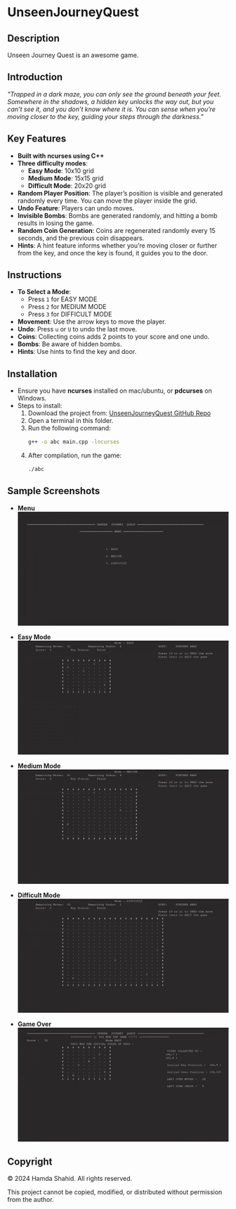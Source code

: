 # UnseenJourneyQuest

## Description
Unseen Journey Quest is an awesome game.

## Introduction
*"Trapped in a dark maze, you can only see the ground beneath your feet. Somewhere in the shadows, a hidden key unlocks the way out, but you can’t see it, and you don’t know where it is. You can sense when you’re moving closer to the key, guiding your steps through the darkness."*

## Key Features

- **Built with ncurses using C++**
- **Three difficulty modes**:
  - **Easy Mode**: 10x10 grid
  - **Medium Mode**: 15x15 grid
  - **Difficult Mode**: 20x20 grid
- **Random Player Position**: The player’s position is visible and generated randomly every time. You can move the player inside the grid.
- **Undo Feature**: Players can undo moves.
- **Invisible Bombs**: Bombs are generated randomly, and hitting a bomb results in losing the game.
- **Random Coin Generation**: Coins are regenerated randomly every 15 seconds, and the previous coin disappears.
- **Hints**: A hint feature informs whether you’re moving closer or further from the key, and once the key is found, it guides you to the door.

## Instructions

- **To Select a Mode**: 
  - Press `1` for EASY MODE
  - Press `2` for MEDIUM MODE
  - Press `3` for DIFFICULT MODE
- **Movement**: Use the arrow keys to move the player.
- **Undo**: Press `u` or `U` to undo the last move.
- **Coins**: Collecting coins adds 2 points to your score and one undo.
- **Bombs**: Be aware of hidden bombs.
- **Hints**: Use hints to find the key and door.

## Installation

- Ensure you have **ncurses** installed on mac/ubuntu, or **pdcurses** on Windows.
- Steps to install:
  1. Download the project from: [UnseenJourneyQuest GitHub Repo](https://github.com/hamdashahid/UnseenJourneyQuest.git)
  2. Open a terminal in this folder.
  3. Run the following command:
     ```bash
     g++ -o abc main.cpp -lncurses
     ```
  4. After compilation, run the game:
     ```bash
     ./abc
     ```

## Sample Screenshots

- **Menu**  
  ![Menu](./screenshots/menu.png)

- **Easy Mode**  
  ![Easy Mode](./screenshots/easy.png)

- **Medium Mode**  
  ![Medium Mode](./screenshots/medium.png)

- **Difficult Mode**  
  ![Difficult Mode](./screenshots/difficult.png)

- **Game Over**  
  ![Game Over](./screenshots/gameover.png)

## Copyright

© 2024 Hamda Shahid. All rights reserved.

This project cannot be copied, modified, or distributed without permission from the author.
